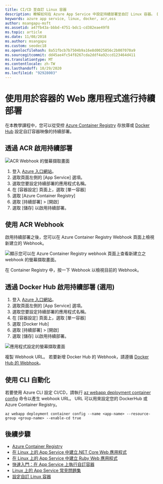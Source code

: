 ```yaml
---
title: CI/CD 至自訂 Linux 容器
description: 瞭解如何在 Azure App Service 中設定持續部署至自訂 Linux 容器。 Docker Hub 和 ACR 都支援持續部署。
keywords: azure app service, linux, docker, acr,oss
author: msangapu-msft
ms.assetid: a47fb43a-bbbd-4751-bdc1-cd382eae49f8
ms.topic: article
ms.date: 11/08/2018
ms.author: msangapu
ms.custom: seodec18
ms.openlocfilehash: 8a51fbcb7b7504b9a16e8d0025856c2b007070a9
ms.sourcegitcommit: dd45ae4fc54f8267cda2ddf4a92ccd123464d411
ms.translationtype: MT
ms.contentlocale: zh-TW
ms.lasthandoff: 10/29/2020
ms.locfileid: "92928003"
---
```

# <a name="continuous-deployment-with-web-app-for-containers"></a>使用用於容器的 Web 應用程式進行持續部署

在本教學課程中，您可以從受控 [Azure Container Registry](https://azure.microsoft.com/services/container-registry/) 存放庫或 [Docker Hub](https://hub.docker.com) 設定自訂容器映像的持續部署。

## <a name="enable-continuous-deployment-with-acr"></a>透過 ACR 啟用持續部署

![ACR Webhook 的螢幕擷取畫面](./media/deploy-ci-cd-custom-container/ci-cd-acr-02.png)

1. 登入 [Azure 入口網站](https://portal.azure.com)。
2. 選取頁面左側的 [App Service]  選項。
3. 選取您要設定持續部署的應用程式名稱。
4. 在 [容器設定]  頁面上，選取 [單一容器] 
5. 選取 [Azure Container Registry] 
6. 選取 [持續部署] > [開啟] 
7. 選取 [儲存]  以啟用持續部署。

## <a name="use-the-acr-webhook"></a>使用 ACR Webhook

啟用持續部署之後，您可以在 Azure Container Registry Webhook 頁面上檢視新建立的 Webhook。

![顯示您可以在 Azure Container Registry webhook 頁面上查看新建立之 webhook 的螢幕擷取畫面。](./media/deploy-ci-cd-custom-container/ci-cd-acr-03.png)

在 Container Registry 中，按一下 Webhook 以檢視目前的 Webhook。

## <a name="enable-continuous-deployment-with-docker-hub-optional"></a>透過 Docker Hub 啟用持續部署 (選用)

1. 登入 [Azure 入口網站](https://portal.azure.com)。
2. 選取頁面左側的 [App Service]  選項。
3. 選取您要設定持續部署的應用程式名稱。
4. 在 [容器設定]  頁面上，選取 [單一容器] 
5. 選取 [Docker Hub] 
6. 選取 [持續部署] > [開啟] 
7. 選取 [儲存]  以啟用持續部署。

![應用程式設定的螢幕擷取畫面](./media/deploy-ci-cd-custom-container/ci-cd-docker-02.png)

複製 Webhook URL。 若要新增 Docker Hub 的 Webhook，請遵循 <a href="https://docs.docker.com/docker-hub/webhooks/" target="_blank">Docker Hub 的 Webhook</a>。

## <a name="automate-with-cli"></a>使用 CLI 自動化

若要使用 Azure CLI 設定 CI/CD，請執行 [az webapp deployment container config](/cli/azure/webapp/deployment/container?view=azure-cli-latest#az-webapp-deployment-container-config) 命令以產生 webhook URL。 URL 可以用來設定您的 DockerHub 或 Azure Container Registry。

```azurecli-interactive
az webapp deployment container config --name <app-name> --resource-group <group-name> --enable-cd true
```

## <a name="next-steps"></a>後續步驟

* [Azure Container Registry](https://azure.microsoft.com/services/container-registry/)
* [在 Linux 上的 App Service 中建立.NET Core Web 應用程式](quickstart-dotnetcore.md?pivots=platform-linux)
* [在 Linux 上的 App Service 中建立 Ruby Web 應用程式](quickstart-ruby.md)
* [快速入門：在 App Service 上執行自訂容器](quickstart-custom-container.md?pivots=container-linux)
* [Linux 上的 App Service 常見問題集](faq-app-service-linux.md)
* [設定自訂 Linux 容器](configure-custom-container.md)